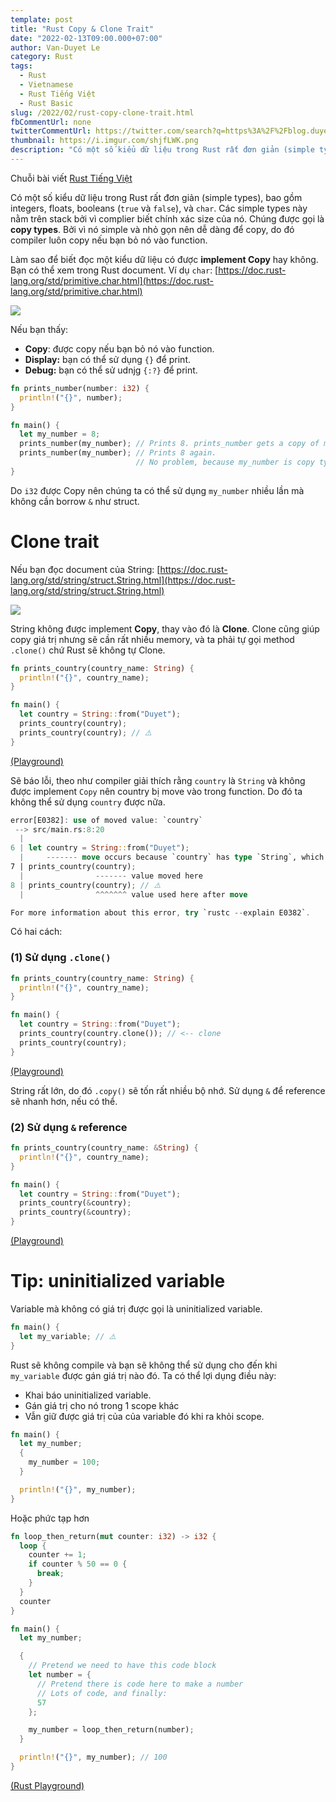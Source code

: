 ```yaml
---
template: post
title: "Rust Copy & Clone Trait"
date: "2022-02-13T09:00.000+07:00"
author: Van-Duyet Le
category: Rust
tags:
  - Rust
  - Vietnamese
  - Rust Tiếng Việt
  - Rust Basic
slug: /2022/02/rust-copy-clone-trait.html
fbCommentUrl: none
twitterCommentUrl: https://twitter.com/search?q=https%3A%2F%2Fblog.duyet.net%2F2022%2F02%2Frust-copy-clone-trait.html
thumbnail: https://i.imgur.com/shjfLWK.png
description: "Có một số kiểu dữ liệu trong Rust rất đơn giản (simple types), bao gồm integers, floats, booleans (true và false), và char. Các simple types này nằm trên stack bởi vì complier biết chính xác size của nó. Chúng được gọi là copy types. Bởi vì nó simple và nhỏ gọn nên dễ dàng để copy, do đó compiler luôn copy nếu bạn bỏ nó vào function."
---
```


<div class="noti">Chuỗi bài viết <a href="/tag/rust-tiếng-việt/">Rust Tiếng Việt</a></div>

Có một số kiểu dữ liệu trong Rust rất đơn giản (simple types),
bao gồm integers, floats, booleans (`true` và `false`), và `char`.
Các simple types này nằm trên stack bởi vì complier biết chính xác size của nó.
Chúng được gọi là **copy types**. Bởi vì nó simple và nhỏ gọn nên dễ dàng để copy,
do đó compiler luôn copy nếu bạn bỏ nó vào function.

Làm sao để biết đọc một kiểu dữ liệu có được **implement Copy** hay không.
Bạn có thể xem trong Rust document. Ví dụ `char`:
[https://doc.rust-lang.org/std/primitive.char.html](https://doc.rust-lang.org/std/primitive.char.html)

![](/media/2022/02/duyet-copy-trait.png)

Nếu bạn thấy:

- **Copy**: được copy nếu bạn bỏ nó vào function.
- **Display:** bạn có thể sử dụng `{}` để print.
- **Debug:** bạn có thể sử udnjg `{:?}` để print.

```rust
fn prints_number(number: i32) {
  println!("{}", number);
}

fn main() {
  let my_number = 8;
  prints_number(my_number); // Prints 8. prints_number gets a copy of my_number
  prints_number(my_number); // Prints 8 again.
                            // No problem, because my_number is copy type!
}
```

Do `i32` được Copy nên chúng ta có thể sử dụng `my_number` nhiều lần mà không cần borrow `&` như struct.

# Clone trait

Nếu bạn đọc document của String: [https://doc.rust-lang.org/std/string/struct.String.html](https://doc.rust-lang.org/std/string/struct.String.html)

![](/media/2022/02/duyet-clone-trait.png)

String không được implement **Copy**, thay vào đó là **Clone**. Clone cũng giúp copy giá trị nhưng sẽ cần rất nhiều memory, và ta phải tự gọi method `.clone()` chứ Rust sẽ không tự Clone.

```rust
fn prints_country(country_name: String) {
  println!("{}", country_name);
}

fn main() {
  let country = String::from("Duyet");
  prints_country(country);
  prints_country(country); // ⚠️
}
```

[(Playground)](https://play.rust-lang.org/?version=stable&mode=debug&edition=2021&gist=61da0fb8c407d364a61520a22eacea40)

Sẽ báo lỗi, theo như compiler giải thích rằng `country` là `String` và không được implement `Copy` nên country bị move vào trong function. Do đó ta không thể sử dụng `country` được nữa.

```rust
error[E0382]: use of moved value: `country`
 --> src/main.rs:8:20
  |
6 | let country = String::from("Duyet");
  |     ------- move occurs because `country` has type `String`, which does not implement the `Copy` trait
7 | prints_country(country);
  |                ------- value moved here
8 | prints_country(country); // ⚠️
  |                ^^^^^^^ value used here after move

For more information about this error, try `rustc --explain E0382`.
```

Có hai cách:

### (1) Sử dụng `.clone()`

```rust
fn prints_country(country_name: String) {
  println!("{}", country_name);
}

fn main() {
  let country = String::from("Duyet");
  prints_country(country.clone()); // <-- clone
  prints_country(country);
}
```

[(Playground)](https://play.rust-lang.org/?version=stable&mode=debug&edition=2021&gist=f14599c873454b103cf461f692d11c59)

String rất lớn, do đó `.copy()` sẽ tốn rất nhiều bộ nhớ. Sử dụng `&` để reference sẽ nhanh hơn, nếu có thể.

### (2) Sử dụng `&` reference

```rust
fn prints_country(country_name: &String) {
  println!("{}", country_name);
}

fn main() {
  let country = String::from("Duyet");
  prints_country(&country);
  prints_country(&country);
}
```

[(Playground)](https://play.rust-lang.org/?version=stable&mode=debug&edition=2021&gist=1d812389e8c3f1b365263441ef96c227)

# Tip: uninitialized variable

Variable mà không có giá trị được gọi là uninitialized variable.

```rust
fn main() {
  let my_variable; // ⚠️
}
```

Rust sẽ không compile và bạn sẽ không thể sử dụng cho đến khi `my_variable` được gán giá trị nào đó. Ta có thể lợi dụng điều này:

- Khai báo uninitialized variable.
- Gán giá trị cho nó trong 1 scope khác
- Vẫn giữ được giá trị của của variable đó khi ra khỏi scope.

```rust
fn main() {
  let my_number;
  {
    my_number = 100;
  }

  println!("{}", my_number);
}
```

Hoặc phức tạp hơn

```rust
fn loop_then_return(mut counter: i32) -> i32 {
  loop {
    counter += 1;
    if counter % 50 == 0 {
      break;
    }
  }
  counter
}

fn main() {
  let my_number;

  {
    // Pretend we need to have this code block
    let number = {
      // Pretend there is code here to make a number
      // Lots of code, and finally:
      57
    };

    my_number = loop_then_return(number);
  }

  println!("{}", my_number); // 100
}
```

[(Rust Playground)](https://play.rust-lang.org/?version=stable&mode=debug&edition=2021&gist=7bc5309e397696c56cb0637caea005f2)
